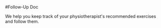 #Follow-Up Doc

We help you keep track of your physiotherapist's recommended exercises and follow
them.

